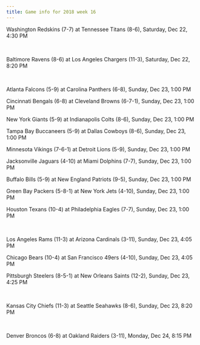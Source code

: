 ```yaml
---
title: Game info for 2018 week 16
---
```

Washington Redskins (7-7) at Tennessee Titans (8-6), Saturday, Dec 22, 4:30 PM


<br/>

Baltimore Ravens (8-6) at Los Angeles Chargers (11-3), Saturday, Dec 22, 8:20 PM


<br/>

Atlanta Falcons (5-9) at Carolina Panthers (6-8), Sunday, Dec 23, 1:00 PM

Cincinnati Bengals (6-8) at Cleveland Browns (6-7-1), Sunday, Dec 23, 1:00 PM

New York Giants (5-9) at Indianapolis Colts (8-6), Sunday, Dec 23, 1:00 PM

Tampa Bay Buccaneers (5-9) at Dallas Cowboys (8-6), Sunday, Dec 23, 1:00 PM

Minnesota Vikings (7-6-1) at Detroit Lions (5-9), Sunday, Dec 23, 1:00 PM

Jacksonville Jaguars (4-10) at Miami Dolphins (7-7), Sunday, Dec 23, 1:00 PM

Buffalo Bills (5-9) at New England Patriots (9-5), Sunday, Dec 23, 1:00 PM

Green Bay Packers (5-8-1) at New York Jets (4-10), Sunday, Dec 23, 1:00 PM

Houston Texans (10-4) at Philadelphia Eagles (7-7), Sunday, Dec 23, 1:00 PM


<br/>

Los Angeles Rams (11-3) at Arizona Cardinals (3-11), Sunday, Dec 23, 4:05 PM

Chicago Bears (10-4) at San Francisco 49ers (4-10), Sunday, Dec 23, 4:05 PM

Pittsburgh Steelers (8-5-1) at New Orleans Saints (12-2), Sunday, Dec 23, 4:25 PM


<br/>

Kansas City Chiefs (11-3) at Seattle Seahawks (8-6), Sunday, Dec 23, 8:20 PM


<br/>

Denver Broncos (6-8) at Oakland Raiders (3-11), Monday, Dec 24, 8:15 PM

